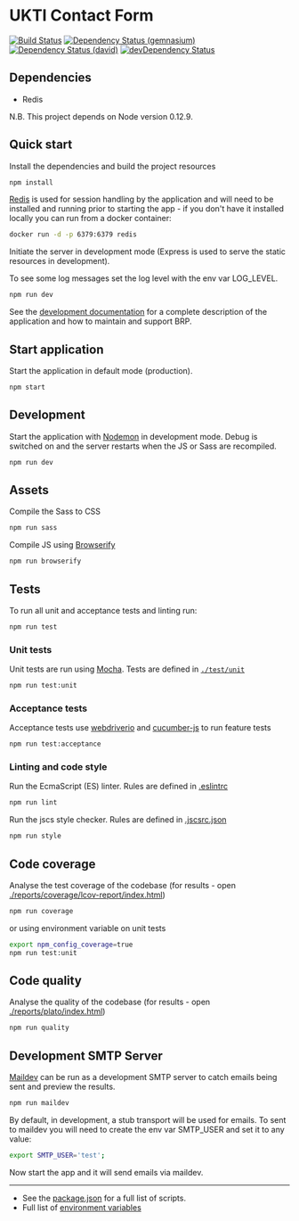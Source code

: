 # UKTI Contact Form
[![Build Status](https://img.shields.io/travis/uktrade/contact-ukti.svg?style=flat-square)](https://travis-ci.org/uktrade/contact-ukti)
[![Dependency Status (gemnasium)](https://img.shields.io/gemnasium/UKTradeInvestment/contact-ukti.svg?style=flat-square&label=dependencies%20%28Gemnasium%29)](https://gemnasium.com/UKTradeInvestment/contact-ukti)
[![Dependency Status (david)](https://img.shields.io/david/uktrade/contact-ukti.svg?style=flat-square&label=dependencies%20%28David%29)](https://david-dm.org/uktrade/contact-ukti)
[![devDependency Status](https://img.shields.io/david/dev/uktrade/contact-ukti.svg?style=flat-square&label=devDependencies%20%28David%29)](https://david-dm.org/uktrade/contact-ukti#info=devDependencies)

## Dependencies

- Redis

N.B. This project depends on Node version 0.12.9.

## Quick start

Install the dependencies and build the project resources

```bash
npm install
```

[Redis](http://redis.io/topics/quickstart) is used for session handling by the application and will need to be installed and running prior to starting the app - if you don't have it installed locally you can run from a docker container:

```bash
docker run -d -p 6379:6379 redis
```

Initiate the server in development mode (Express is used to serve the static resources in development).

To see some log messages set the log level with the env var LOG_LEVEL.

```bash
npm run dev
```

See the [development documentation](./documentation/DEVELOPMENT.MD) for a complete description of the application and how to maintain and support BRP.

## Start application
Start the application in default mode (production).

```bash
npm start
```

## Development
Start the application with [Nodemon](https://www.npmjs.com/package/nodemon) in development mode. Debug is switched on and the server restarts when the JS or Sass are recompiled.

```bash
npm run dev
```

## Assets
Compile the Sass to CSS

```bash
npm run sass
```

Compile JS using [Browserify](http://browserify.org/)

```bash
npm run browserify
```

## Tests
To run all unit and acceptance tests and linting run:

```bash
npm run test
```

### Unit tests
Unit tests are run using [Mocha](https://mochajs.org/). Tests are defined in [`./test/unit`](./test/unit/)

```bash
npm run test:unit
```

### Acceptance tests
Acceptance tests use [webdriverio](http://webdriver.io/) and [cucumber-js](https://github.com/cucumber/cucumber-js) to run feature tests

```bash
npm run test:acceptance
```

### Linting and code style
Run the EcmaScript (ES) linter.  Rules are defined in [.eslintrc](./.eslintrc)

```bash
npm run lint
```

Run the jscs style checker. Rules are defined in [.jscsrc.json](./.jscsrc.json)

```bash
npm run style
```

## Code coverage
Analyse the test coverage of the codebase (for results - open [./reports/coverage/lcov-report/index.html](./reports/coverage/lcov-report/index.html))

```bash
npm run coverage
```

or using environment variable on unit tests

```bash
export npm_config_coverage=true
npm run test:unit
```

## Code quality
Analyse the quality of the codebase (for results - open [./reports/plato/index.html](./reports/plato/index.html))

```bash
npm run quality
```

## Development SMTP Server
[Maildev](http://djfarrelly.github.io/MailDev/) can be run as a development SMTP server to catch emails being sent and preview the results.

```bash
npm run maildev
```

By default, in development, a stub transport will be used for emails. To sent to maildev you will need to create the env var SMTP_USER and set it to any value:

```bash
export SMTP_USER='test';
```

Now start the app and it will send emails via maildev.

--------------------------------------------------------------------------------

- See the [package.json](./package.json) for a full list of scripts.
- Full list of [environment variables](./documentation/ENVIRONMENT_VARIABLES.md)
